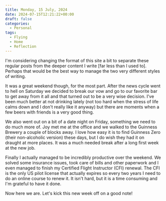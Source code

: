 ```yaml
---
title: Monday, 15 July, 2024
date: 2024-07-15T12:21:22+00:00
draft: false
categories:
  - Personal
tags:
  - Flying
  - Home
  - Reflection
---
```


I'm considering changing the format of this site a bit to separate these regular posts from the deeper content I write [far less than I used to]. Perhaps that would be the best way to manage the two very different styles of writing.

It was a great weekend though, for the most part. After the news cycle went to hell on Saturday we decided to break our vow and go to our favorite bar to get away from it all and that turned out to be a very wise decision. I've been much better at not drinking lately (not too hard when the stress of life calms down and I don't really like it anyway) but there are moments when a few beers with friends is a very good thing.

We also went out on a bit of a date night on Friday, something we need to do much more of. Joy met me at the office and we walked to the Guinness Brewery a couple of blocks away. I love how easy it is to find Guinness Zero (their non-alcoholic version) these days, but I do wish they had it on draught at more places. It was a much needed break after a long first week at the new job.

Finally I actually managed to be incredibly productive over the weekend. We solved some insurance issues, took care of bills and other paperwork and I even managed to finish my Certified Flight Instructor (CFI) renewal. The CFI is the only US pilot license that actually expires so every two years I need to do an online course to renew it. It isn't hard, but it is a time consuming and I'm grateful to have it done.

Now here we are. Let's kick this new week off on a good note!